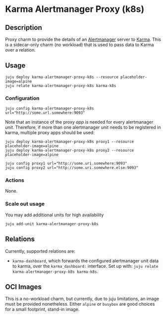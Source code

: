 # Karma Alertmanager Proxy (k8s)

## Description

Proxy charm to provide the details of an [Alertmanager](https://github.com/canonical/alertmanager-operator)
server to [Karma](https://github.com/canonical/karma-operator). This is a sidecar-only charm (no workload) that is used
to pass data to Karma over a relation.

## Usage
```shell
juju deploy karma-alertmanager-proxy-k8s --resource placeholder-image=alpine
juju relate karma-alertmanager-proxy-k8s karma-k8s
```

### Configuration
```shell
juju config karma-alertmanager-proxy-k8s url="http://some.url.somewhere:9093"
```

Note that an instance of the proxy _app_ is needed for every alertmanager _unit_.
Therefore, if more than one alertmanager unit needs to be registered in karma,
multiple proxy apps should be used:

```shell
juju deploy karma-alertmanager-proxy-k8s proxy1 --resource placeholder-image=alpine
juju deploy karma-alertmanager-proxy-k8s proxy2 --resource placeholder-image=alpine

juju config proxy1 url="http://some.uri.somewhere:9093"
juju config proxy2 url="http://some.uri.somewhere.else:9093"
```

### Actions
None.

### Scale out usage
You may add additional units for high availability
```shell
juju add-unit karma-alertmanager-proxy-k8s
```

## Relations
Currently, supported relations are:
- `karma-dashboard`, which forwards the configured alertmanager unit data to karma,
  over the `karma_dashboard:` interface.
  Set up with: `juju relate karma-alertmanager-proxy-k8s karma-k8s`.


## OCI Images
This is a no-workload charm, but currently, due to juju limitations, an image must be provided nonetheless.
Either `alpine` or `busybox` are good choices for a small footprint, stand-in image.
